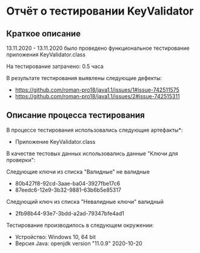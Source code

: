 # Отчёт о тестировании KeyValidator

## Краткое описание

13.11.2020 - 13.11.2020 было проведено функциональное тестирование приложения KeyValidator.class

На тестирование затрачено: 0.5 часа

В результате тестирования выявлены следующие дефекты:
* https://github.com/roman-pro18/java1.1/issues/1#issue-742511575
* https://github.com/roman-pro18/java1.1/issues/2#issue-742515311

## Описание процесса тестирования

В процессе тестирования использовались следующие артефакты*:
* Приложение KeyValidator.class



В качестве тестовых данных использовались данные  "Ключи для проверки":

Следующие ключи из списка "Валидные" не валидные 
* 80b427f8-92cd-3aae-ba04-3927fbe17c6
* 87eedc6-12e9-3b32-9881-63b6b5e85317
 
Следующий ключ из списка "Невалидные ключи"  валидный 
 * 2fb98b44-93e7-3bdd-a2ad-79347bfe4ad1

Тестирование производилось в следующем окружении:
* Устройство:  Windows 10, 64 bit
* Версия Java:  openjdk version "11.0.9" 2020-10-20
